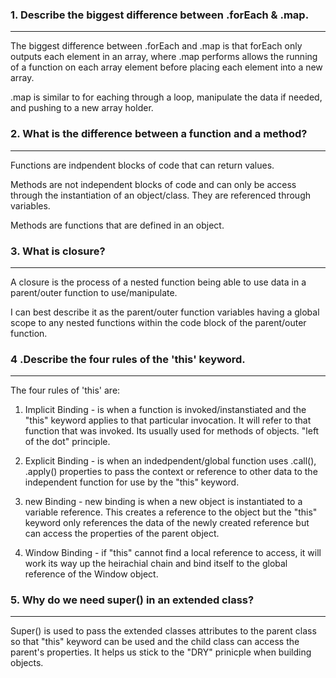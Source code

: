 
### 1. Describe the biggest difference between .forEach & .map.
--- 
   The biggest difference between .forEach and .map is that forEach only outputs each element in an array, where .map performs allows the running of a function on each array element before placing each element into a new array. 
   
   .map is similar to for eaching through a loop, manipulate the data if needed, and pushing to a new array holder.


### 2. What is the difference between a function and a method?
---
   Functions are indpendent blocks of code that can return values.
   
   Methods are not independent blocks of code and can only be access through the instantiation of an object/class. They are referenced through variables.

   Methods are functions that are defined in an object.

### 3. What is closure?
---
   A closure is the process of a nested function being able to use data in a parent/outer function to use/manipulate. 
   
   I can best describe it as the parent/outer function variables having a global scope to any nested functions within the code block of the parent/outer function.


### 4 .Describe the four rules of the 'this' keyword.
---
   The four rules of 'this' are:
   1.  Implicit Binding - is when a function is invoked/instanstiated and the "this" keyword applies to that particular invocation. It will refer to that function that was invoked. Its usually used for methods of objects.  "left of the dot" principle.

   2.  Explicit Binding - is when an indedpendent/global function uses .call(), .apply() properties to pass the context or reference to other data to the independent function for use by the "this" keyword.

   3.  new Binding - new binding is when a new object is instantiated to a variable reference. This creates a reference to the object but the "this" keyword only references the data of the newly created reference but can access the properties of the parent object.

   4.  Window Binding - if "this" cannot find a local reference to access, it will work its way up the heirachial chain and bind itself to the global reference of the Window object.



### 5. Why do we need super() in an extended class?
---
   Super() is used to pass the extended classes attributes to the parent class so that "this" keyword can be used and the child class can access the parent's properties. It helps us stick to the "DRY" prinicple when building objects. 